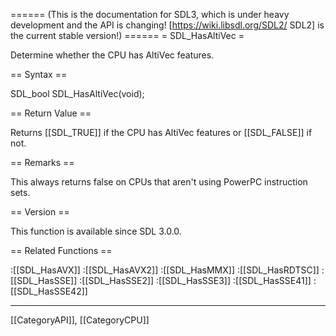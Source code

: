 ====== (This is the documentation for SDL3, which is under heavy development and the API is changing! [https://wiki.libsdl.org/SDL2/ SDL2] is the current stable version!) ======
= SDL_HasAltiVec =

Determine whether the CPU has AltiVec features.

== Syntax ==

<syntaxhighlight lang='c'>
SDL_bool SDL_HasAltiVec(void);
</syntaxhighlight>

== Return Value ==

Returns [[SDL_TRUE]] if the CPU has AltiVec features or [[SDL_FALSE]] if
not.

== Remarks ==

This always returns false on CPUs that aren't using PowerPC instruction
sets.

== Version ==

This function is available since SDL 3.0.0.

== Related Functions ==

:[[SDL_HasAVX]]
:[[SDL_HasAVX2]]
:[[SDL_HasMMX]]
:[[SDL_HasRDTSC]]
:[[SDL_HasSSE]]
:[[SDL_HasSSE2]]
:[[SDL_HasSSE3]]
:[[SDL_HasSSE41]]
:[[SDL_HasSSE42]]

----
[[CategoryAPI]], [[CategoryCPU]]


